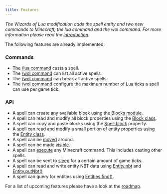 ```yaml
---
title: Features
---
```

*The Wizards of Lua modification adds the spell entity and two new commands to Minecraft,
the lua command and the wol command.
For more information please read the [introduction](/introduction).*

The following features are already implemented:

### Commands
* The [/lua command](/lua-command) casts a spell.
* The [/wol command](/wol-command) can list all active spells.
* The [/wol command](/wol-command) can break all active spells.
* The [/wol command](/wol-command) configure the maximum number of Lua ticks a spell can use per game tick.

### API
* A spell can create any available block using the [Blocks module](/modules/Blocks/).
* A spell can read and modify all block properties using the [Block class](/modules/Block/).
* A spell can copy and paste blocks using the [Spell.block](/modules/Spell/#block) property.
* A spell can read and modify a small portion of entity properties using the [Entity class](/modules/Entity/).
* A spell can be [moved](/modules/Entity/#move) around.
* A spell can be made [visible](/modules/Spell/#visible).
* A spell can [execute](/modules/Spell/#execute) any Minecraft command. This includes casting other spells.
* A spell can be sent to [sleep](/modules/Runtime/#sleep) for a certain amount of game ticks.
* A spell can read and write entity NBT data using [Entity.nbt](/modules/Entity/#nbt) and [Entity.putNbt()](/modules/Entity/#putNbt)
* A spell can query for entities using [Entities.find()](/modules/Entities/#find).

For a list of upcoming features please have a look at the [roadmap](/roadmap).
